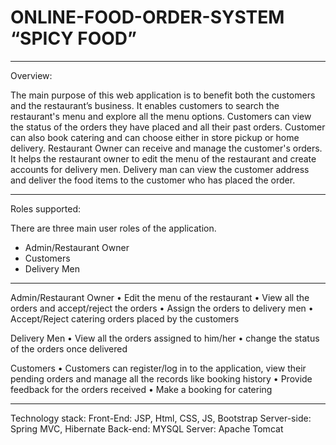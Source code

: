 # ONLINE-FOOD-ORDER-SYSTEM “SPICY FOOD”
<hr>

Overview:

The main purpose of this web application is to benefit both the customers and the restaurant’s
business. It enables customers to search the restaurant's menu and explore all the menu options.
Customers can view the status of the orders they have placed and all their past orders. Customer
can also book catering and can choose either in store pickup or home delivery. Restaurant Owner
can receive and manage the customer's orders. It helps the restaurant owner to edit the menu of the
restaurant and create accounts for delivery men. Delivery man can view the customer address and
deliver the food items to the customer who has placed the order.

<hr>
Roles supported: 

There are three main user roles of the application.
<ul>
  <li>Admin/Restaurant Owner</li>
  <li>Customers</li>
  <li>Delivery Men</li>
</ul>
	<hr>
Admin/Restaurant Owner
•	Edit the menu of the restaurant
•	View all the orders and accept/reject the orders
•	Assign the orders to delivery men
•	Accept/Reject catering orders placed by the customers

Delivery Men
•	View all the orders assigned to him/her
•	change the status of the orders once delivered

Customers
•	Customers can register/log in to the application, view their pending orders and manage all the records like booking history
•	Provide feedback for the orders received
•	Make a booking for catering
<hr>
Technology stack:
Front-End: JSP, Html, CSS, JS, Bootstrap
Server-side: Spring MVC, Hibernate
Back-end: MYSQL
Server: Apache Tomcat


